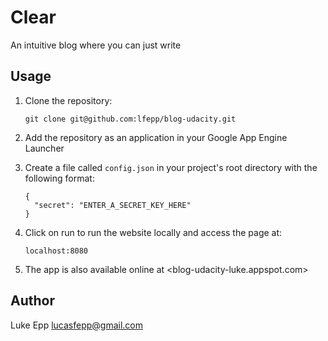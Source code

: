 # Clear

An intuitive blog where you can just write

## Usage

1. Clone the repository:

    ```
    git clone git@github.com:lfepp/blog-udacity.git
    ```

1. Add the repository as an application in your Google App Engine Launcher

1. Create a file called `config.json` in your project's root directory with the following format:

    ```
    {
      "secret": "ENTER_A_SECRET_KEY_HERE"
    }
    ```

1. Click on run to run the website locally and access the page at:

    ```
    localhost:8080
    ```

1. The app is also available online at <blog-udacity-luke.appspot.com>

## Author

Luke Epp <lucasfepp@gmail.com>
